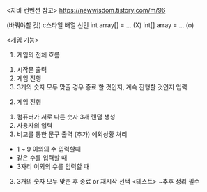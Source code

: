 <자바 컨벤션 참고>
https://newwisdom.tistory.com/m/96

(바꿔야할 것)
c스타일 배열 선언
int array[] = ... (X)
int[] array = ... (o)

<게임 기능>
1. 게임의 전체 흐름
1) 시작문 출력
2) 게임 진행
3) 3개의 숫자 모두 맞출 경우 종료 할 것인지, 계속 진행할 것인지 입력

2. 게임 진행
1) 컴퓨터가 서로 다른 숫자 3개 랜덤 생성
2) 사용자의 입력
3) 비교를 통한 문구 출력
(추가) 예외상황 처리
- 1 ~ 9 이외의 수 입력할때
- 같은 수를 입력할 때
- 3자리 이외의 수를 입력할 때

3. 3개의 숫자 모두 맞춘 후 종료 or 재시작 선택
<테스트>
~추후 정리 필수
